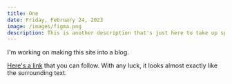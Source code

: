 ```yaml
---
title: One
date: Friday, February 24, 2023
image: /images/figma.png
description: This is another description that's just here to take up space.
---
```


I'm working on making this site into a blog.

[Here's a link](/) that you can follow. With any luck, it looks almost exactly
like the surrounding text.

